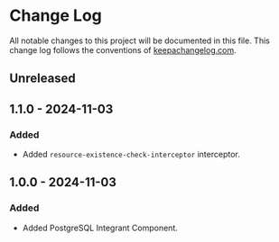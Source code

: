 # Change Log

All notable changes to this project will be documented in this file. This change log follows the conventions
of [keepachangelog.com](http://keepachangelog.com/).

## Unreleased

## 1.1.0 - 2024-11-03

### Added

- Added `resource-existence-check-interceptor` interceptor.

## 1.0.0 - 2024-11-03

### Added

- Added PostgreSQL Integrant Component.
